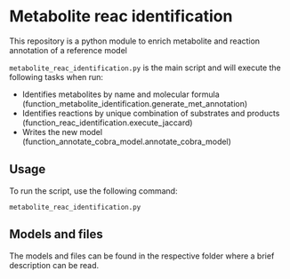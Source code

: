 # Metabolite reac identification

This repository is a python module to enrich metabolite and reaction annotation of a reference model

```metabolite_reac_identification.py``` is the main script and will execute the following tasks when run:
- Identifies metabolites by name and molecular formula (function_metabolite_identification.generate_met_annotation)
- Identifies reactions by unique combination of substrates and products (function_reac_identification.execute_jaccard)
- Writes the new model (function_annotate_cobra_model.annotate_cobra_model)


## Usage

To run the script, use the following command:

```
metabolite_reac_identification.py
```

## Models and files

The models and files can be found in the respective folder where a brief description can be read.
